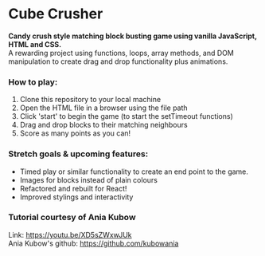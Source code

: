 # Cube Crusher

**Candy crush style matching block busting game using vanilla JavaScript, HTML and CSS.**      
A rewarding project using functions, loops, array methods, and DOM manipulation to create drag and drop functionality plus animations.

### How to play:
1. Clone this repository to your local machine
2. Open the HTML file in a browser using the file path
3. Click 'start' to begin the game (to start the setTimeout functions)
4. Drag and drop blocks to their matching neighbours
5. Score as many points as you can!


### Stretch goals & upcoming features:
- Timed play or similar functionality to create an end point to the game.
- Images for blocks instead of plain colours
- Refactored and rebuilt for React!
- Improved stylings and interactivity

### Tutorial courtesy of Ania Kubow 
Link: https://youtu.be/XD5sZWxwJUk    
Ania Kubow's github: https://github.com/kubowania
